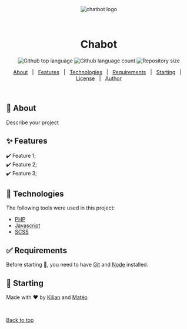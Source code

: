 <div align="center" id="top"> 
  <img src="https://imgs.search.brave.com/9OLUzBkpzVC9rtgBkiOhA0IrfiAk8cDh7to3I7YugPQ/rs:fit:860:0:0/g:ce/aHR0cHM6Ly93d3cu/Y2hhdGJvdC5jb20v/Y2hhdGJvdC1haS1h/c3Npc3QuZDk3ZmQ2/NzgxZDVhZGMwNTU1/MDQ2MTQ4NzMzZjJj/MDlmYjBhMjExNDI1/MTI3NmZjYjU3NWNl/ZjU3NjViMjVjMi5w/bmc" alt="chatbot logo" />

  &#xa0;

  <!-- <a href="https://speedyeats.netlify.app">Demo</a> -->
</div>

<h1 align="center">Chabot</h1>

<p align="center">
  <img alt="Github top language" src="https://img.shields.io/github/languages/top/KilianOlry/Chatbot?color=56BEB8">

  <img alt="Github language count" src="https://img.shields.io/github/languages/count/KilianOlry/Chatbot?color=56BEB8">

  <img alt="Repository size" src="https://img.shields.io/github/repo-size/KilianOlry/Chatbot?color=56BEB8">
</p>

<p align="center">
  <a href="#dart-about">About</a> &#xa0; | &#xa0; 
  <a href="#sparkles-features">Features</a> &#xa0; | &#xa0;
  <a href="#rocket-technologies">Technologies</a> &#xa0; | &#xa0;
  <a href="#white_check_mark-requirements">Requirements</a> &#xa0; | &#xa0;
  <a href="#checkered_flag-starting">Starting</a> &#xa0; | &#xa0;
  <a href="#memo-license">License</a> &#xa0; | &#xa0;
  <a href="https://github.com/{{YOUR_GITHUB_USERNAME}}" target="_blank">Author</a>
</p>

<br>

## :dart: About ##

Describe your project

## :sparkles: Features ##

:heavy_check_mark: Feature 1;\
:heavy_check_mark: Feature 2;\
:heavy_check_mark: Feature 3;

## :rocket: Technologies ##

The following tools were used in this project:

- [PHP](https://www.php.net/)
- [Javascript](https://developer.mozilla.org/fr/docs/Web/JavaScript)
- [SCSS](https://sass-lang.com/documentation/)

## :white_check_mark: Requirements ##

Before starting :checkered_flag:, you need to have [Git](https://git-scm.com) and [Node](https://nodejs.org/en/) installed.

## :checkered_flag: Starting ##

Made with :heart: by <a href="https://github.com/KilianOlry" target="_blank">Kilian</a> and <a href='https://github.com/mateogrange' >Matéo</a>

&#xa0;

<a href="#top">Back to top</a>